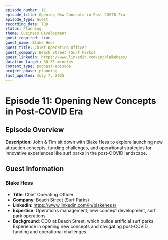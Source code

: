 ```yaml
---
episode_number: 11
episode_title: Opening New Concepts in Post-COVID Era
episode_type: Guest
recording_date: TBD
status: Planning
theme: Business Development
guest_required: true
guest_name: Blake Hess
guest_title: Chief Operating Officer
guest_company: Beach Street (Surf Parks)
guest_linkedin: https://www.linkedin.com/in/blakehess/
duration_target: 30-35 minutes
content_type: podcast-episode
project_phase: planning
last_updated: July 7, 2025
---
```


# Episode 11: Opening New Concepts in Post-COVID Era

## Episode Overview

**Description**: John & Tim sit down with Blake Hess to explore launching new attraction concepts, funding challenges, and operational strategies for innovative experiences like surf parks in the post-COVID landscape.

## Guest Information

### Blake Hess
- **Title**: Chief Operating Officer
- **Company**: Beach Street (Surf Parks)
- **LinkedIn**: https://www.linkedin.com/in/blakehess/
- **Expertise**: Operations management, new concept development, surf park operations
- **Background**: COO at Beach Street, which builds artificial surf parks. Experience in opening new concepts and navigating post-COVID funding and operational challenges.